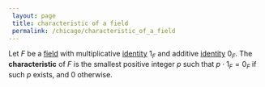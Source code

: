 ```yaml
---
 layout: page
 title: characteristic of a field
 permalink: /chicago/characteristic_of_a_field
---
```

Let $F$ be a [field](https://defsmath.github.io/DefsMath/field) with multiplicative [identity](https://defsmath.github.io/DefsMath/identity_element) $1_F$ and additive [identity](https://defsmath.github.io/DefsMath/#################identity) $0_F$. The **characteristic** of $F$ is the smallest positive integer $p$ such that $p\cdot 1_F=0_F$ if such $p$ exists, and $0$ otherwise.